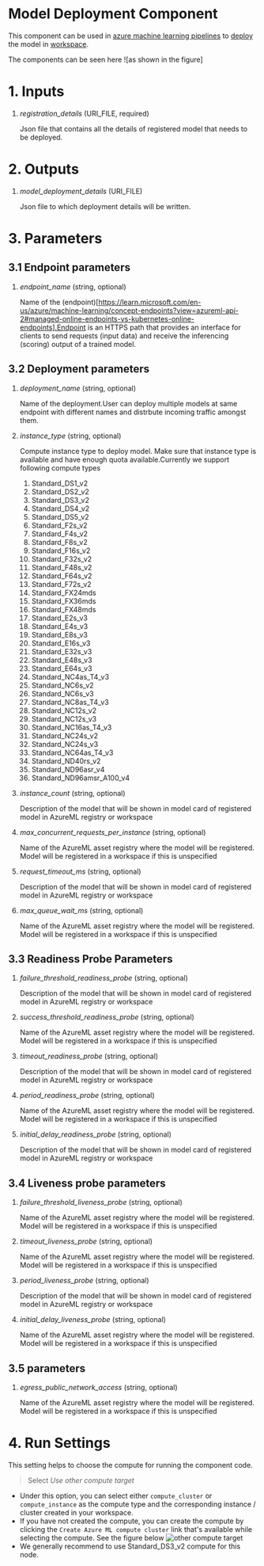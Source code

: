 # Model Deployment Component
This component can be used in [azure machine learning pipelines](https://learn.microsoft.com/en-us/azure/machine-learning/concept-ml-pipelines?view=azureml-api-2) to [deploy](https://learn.microsoft.com/en-us/azure/machine-learning/how-to-deploy-online-endpoints?view=azureml-api-2&tabs=azure-cli) the model in [workspace](https://learn.microsoft.com/en-us/azure/machine-learning/concept-workspace?view=azureml-api-2).

The components can be seen here ![as shown in the figure]

# 1. Inputs

1. _registration_details_ (URI_FILE, required)

    Json file that contains all the details of registered model that needs to be deployed.


# 2. Outputs

1. _model_deployment_details_ (URI_FILE)

    Json file to which deployment details will be written.

# 3. Parameters
    
## 3.1 Endpoint parameters
1. _endpoint_name_ (string, optional)

    Name of the (endpoint)[https://learn.microsoft.com/en-us/azure/machine-learning/concept-endpoints?view=azureml-api-2#managed-online-endpoints-vs-kubernetes-online-endpoints].Endpoint is an HTTPS path that provides an interface for clients to send requests (input data) and receive the inferencing (scoring) output of a trained model.

## 3.2 Deployment parameters
1. _deployment_name_ (string, optional)

    Name of the deployment.User can deploy multiple models at same endpoint with different names and distrbute incoming traffic amongst them.

2. _instance_type_ (string, optional)

    Compute instance type to deploy model. Make sure that instance type is available and have enough quota available.Currently we support following compute types

    1. Standard_DS1_v2
    2. Standard_DS2_v2
    3. Standard_DS3_v2
    4. Standard_DS4_v2
    5. Standard_DS5_v2
    6. Standard_F2s_v2
    7. Standard_F4s_v2
    8. Standard_F8s_v2
    9. Standard_F16s_v2
    10. Standard_F32s_v2
    11. Standard_F48s_v2
    12. Standard_F64s_v2
    13. Standard_F72s_v2
    14. Standard_FX24mds
    15. Standard_FX36mds
    16. Standard_FX48mds
    17. Standard_E2s_v3
    18. Standard_E4s_v3
    19. Standard_E8s_v3
    20. Standard_E16s_v3
    21. Standard_E32s_v3
    22. Standard_E48s_v3
    23. Standard_E64s_v3
    24. Standard_NC4as_T4_v3
    25. Standard_NC6s_v2
    26. Standard_NC6s_v3
    27. Standard_NC8as_T4_v3
    28. Standard_NC12s_v2
    29. Standard_NC12s_v3
    30. Standard_NC16as_T4_v3
    31. Standard_NC24s_v2
    32. Standard_NC24s_v3
    33. Standard_NC64as_T4_v3
    34. Standard_ND40rs_v2
    35. Standard_ND96asr_v4
    36. Standard_ND96amsr_A100_v4

3. _instance_count_ (string, optional)

    Description of the model that will be shown in model card of registered model in AzureML registry or workspace

4. _max_concurrent_requests_per_instance_ (string, optional)

    Name of the AzureML asset registry where the model will be registered. Model will be registered in a workspace if this is unspecified

5. _request_timeout_ms_ (string, optional)

    Description of the model that will be shown in model card of registered model in AzureML registry or workspace

6. _max_queue_wait_ms_ (string, optional)

    Name of the AzureML asset registry where the model will be registered. Model will be registered in a workspace if this is unspecified

## 3.3 Readiness Probe Parameters
1. _failure_threshold_readiness_probe_ (string, optional)

    Description of the model that will be shown in model card of registered model in AzureML registry or workspace

2. _success_threshold_readiness_probe_ (string, optional)

    Name of the AzureML asset registry where the model will be registered. Model will be registered in a workspace if this is unspecified

3. _timeout_readiness_probe_ (string, optional)

    Description of the model that will be shown in model card of registered model in AzureML registry or workspace

4. _period_readiness_probe_ (string, optional)

    Name of the AzureML asset registry where the model will be registered. Model will be registered in a workspace if this is unspecified

5. _initial_delay_readiness_probe_ (string, optional)

    Description of the model that will be shown in model card of registered model in AzureML registry or workspace

## 3.4 Liveness probe parameters
1. _failure_threshold_liveness_probe_ (string, optional)

    Name of the AzureML asset registry where the model will be registered. Model will be registered in a workspace if this is unspecified

2. _timeout_liveness_probe_ (string, optional)

    Name of the AzureML asset registry where the model will be registered. Model will be registered in a workspace if this is unspecified

3. _period_liveness_probe_ (string, optional)

    Description of the model that will be shown in model card of registered model in AzureML registry or workspace

4. _initial_delay_liveness_probe_ (string, optional)

    Name of the AzureML asset registry where the model will be registered. Model will be registered in a workspace if this is unspecified

## 3.5 parameters
1. _egress_public_network_access_ (string, optional)

    Name of the AzureML asset registry where the model will be registered. Model will be registered in a workspace if this is unspecified

# 4. Run Settings

This setting helps to choose the compute for running the component code.

> Select *Use other compute target*

- Under this option, you can select either `compute_cluster` or `compute_instance` as the compute type and the corresponding instance / cluster created in your workspace.
- If you have not created the compute, you can create the compute by clicking the `Create Azure ML compute cluster` link that's available while selecting the compute. See the figure below
![other compute target](https://aka.ms/azureml-ft-docs-create-compute-target)
- We generally recommend to use Standard_DS3_v2 compute for this node.

